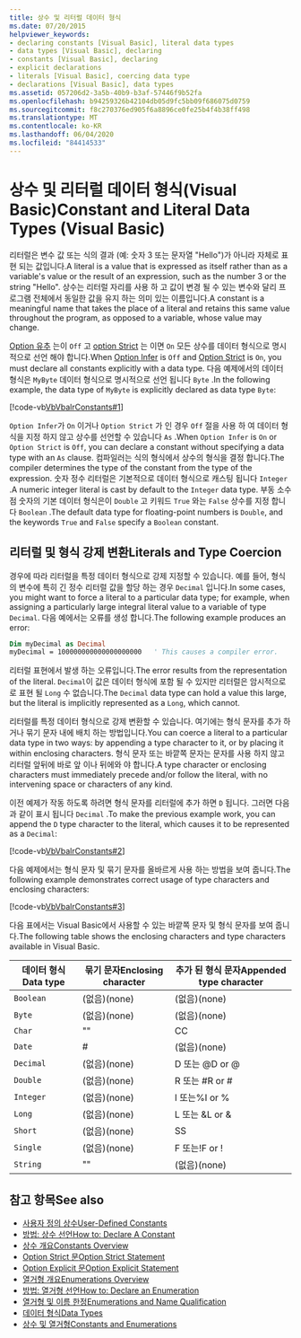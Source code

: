 ```yaml
---
title: 상수 및 리터럴 데이터 형식
ms.date: 07/20/2015
helpviewer_keywords:
- declaring constants [Visual Basic], literal data types
- data types [Visual Basic], declaring
- constants [Visual Basic], declaring
- explicit declarations
- literals [Visual Basic], coercing data type
- declarations [Visual Basic], data types
ms.assetid: 057206d2-3a5b-40b9-b3af-57446f9b52fa
ms.openlocfilehash: b94259326b42104db05d9fc5bb09f686075d0759
ms.sourcegitcommit: f8c270376ed905f6a8896ce0fe25b4f4b38ff498
ms.translationtype: MT
ms.contentlocale: ko-KR
ms.lasthandoff: 06/04/2020
ms.locfileid: "84414533"
---
```

# <a name="constant-and-literal-data-types-visual-basic"></a><span data-ttu-id="72dd6-102">상수 및 리터럴 데이터 형식(Visual Basic)</span><span class="sxs-lookup"><span data-stu-id="72dd6-102">Constant and Literal Data Types (Visual Basic)</span></span>
<span data-ttu-id="72dd6-103">리터럴은 변수 값 또는 식의 결과 (예: 숫자 3 또는 문자열 "Hello")가 아니라 자체로 표현 되는 값입니다.</span><span class="sxs-lookup"><span data-stu-id="72dd6-103">A literal is a value that is expressed as itself rather than as a variable's value or the result of an expression, such as the number 3 or the string "Hello".</span></span> <span data-ttu-id="72dd6-104">상수는 리터럴 자리를 사용 하 고 값이 변경 될 수 있는 변수와 달리 프로그램 전체에서 동일한 값을 유지 하는 의미 있는 이름입니다.</span><span class="sxs-lookup"><span data-stu-id="72dd6-104">A constant is a meaningful name that takes the place of a literal and retains this same value throughout the program, as opposed to a variable, whose value may change.</span></span>  
  
 <span data-ttu-id="72dd6-105">[Option 유추](../../../language-reference/statements/option-infer-statement.md) 는이 `Off` 고 [option Strict](../../../language-reference/statements/option-strict-statement.md) 는 이면 `On` 모든 상수를 데이터 형식으로 명시적으로 선언 해야 합니다.</span><span class="sxs-lookup"><span data-stu-id="72dd6-105">When [Option Infer](../../../language-reference/statements/option-infer-statement.md) is `Off` and [Option Strict](../../../language-reference/statements/option-strict-statement.md) is `On`, you must declare all constants explicitly with a data type.</span></span> <span data-ttu-id="72dd6-106">다음 예제에서의 데이터 형식은 `MyByte` 데이터 형식으로 명시적으로 선언 됩니다 `Byte` .</span><span class="sxs-lookup"><span data-stu-id="72dd6-106">In the following example, the data type of `MyByte` is explicitly declared as data type `Byte`:</span></span>  
  
 [!code-vb[VbVbalrConstants#1](~/samples/snippets/visualbasic/VS_Snippets_VBCSharp/VbVbalrConstants/VB/Class1.vb#1)]  
  
 <span data-ttu-id="72dd6-107">`Option Infer`가 `On` 이거나 `Option Strict` 가 인 경우 `Off` 절을 사용 하 여 데이터 형식을 지정 하지 않고 상수를 선언할 수 있습니다 `As` .</span><span class="sxs-lookup"><span data-stu-id="72dd6-107">When `Option Infer` is `On` or `Option Strict` is `Off`, you can declare a constant without specifying a data type with an `As` clause.</span></span> <span data-ttu-id="72dd6-108">컴파일러는 식의 형식에서 상수의 형식을 결정 합니다.</span><span class="sxs-lookup"><span data-stu-id="72dd6-108">The compiler determines the type of the constant from the type of the expression.</span></span> <span data-ttu-id="72dd6-109">숫자 정수 리터럴은 기본적으로 데이터 형식으로 캐스팅 됩니다 `Integer` .</span><span class="sxs-lookup"><span data-stu-id="72dd6-109">A numeric integer literal is cast by default to the `Integer` data type.</span></span> <span data-ttu-id="72dd6-110">부동 소수점 숫자의 기본 데이터 형식은이 `Double` 고 키워드 `True` 와는 `False` 상수를 지정 합니다 `Boolean` .</span><span class="sxs-lookup"><span data-stu-id="72dd6-110">The default data type for floating-point numbers is `Double`, and the keywords `True` and `False` specify a `Boolean` constant.</span></span>  
  
## <a name="literals-and-type-coercion"></a><span data-ttu-id="72dd6-111">리터럴 및 형식 강제 변환</span><span class="sxs-lookup"><span data-stu-id="72dd6-111">Literals and Type Coercion</span></span>  
 <span data-ttu-id="72dd6-112">경우에 따라 리터럴을 특정 데이터 형식으로 강제 지정할 수 있습니다. 예를 들어, 형식의 변수에 특히 긴 정수 리터럴 값을 할당 하는 경우 `Decimal` 입니다.</span><span class="sxs-lookup"><span data-stu-id="72dd6-112">In some cases, you might want to force a literal to a particular data type; for example, when assigning a particularly large integral literal value to a variable of type `Decimal`.</span></span> <span data-ttu-id="72dd6-113">다음 예에서는 오류를 생성 합니다.</span><span class="sxs-lookup"><span data-stu-id="72dd6-113">The following example produces an error:</span></span>  
  
```vb  
Dim myDecimal as Decimal  
myDecimal = 100000000000000000000   ' This causes a compiler error.  
```  
  
 <span data-ttu-id="72dd6-114">리터럴 표현에서 발생 하는 오류입니다.</span><span class="sxs-lookup"><span data-stu-id="72dd6-114">The error results from the representation of the literal.</span></span> <span data-ttu-id="72dd6-115">`Decimal`이 값은 데이터 형식에 포함 될 수 있지만 리터럴은 암시적으로로 표현 될 `Long` 수 없습니다.</span><span class="sxs-lookup"><span data-stu-id="72dd6-115">The `Decimal` data type can hold a value this large, but the literal is implicitly represented as a `Long`, which cannot.</span></span>  
  
 <span data-ttu-id="72dd6-116">리터럴를 특정 데이터 형식으로 강제 변환할 수 있습니다. 여기에는 형식 문자를 추가 하거나 묶기 문자 내에 배치 하는 방법입니다.</span><span class="sxs-lookup"><span data-stu-id="72dd6-116">You can coerce a literal to a particular data type in two ways: by appending a type character to it, or by placing it within enclosing characters.</span></span> <span data-ttu-id="72dd6-117">형식 문자 또는 바깥쪽 문자는 문자를 사용 하지 않고 리터럴 앞뒤에 바로 앞 이나 뒤에와 야 합니다.</span><span class="sxs-lookup"><span data-stu-id="72dd6-117">A type character or enclosing characters must immediately precede and/or follow the literal, with no intervening space or characters of any kind.</span></span>  
  
 <span data-ttu-id="72dd6-118">이전 예제가 작동 하도록 하려면 형식 문자를 리터럴에 추가 하면 `D` 됩니다. 그러면 다음과 같이 표시 됩니다 `Decimal` .</span><span class="sxs-lookup"><span data-stu-id="72dd6-118">To make the previous example work, you can append the `D` type character to the literal, which causes it to be represented as a `Decimal`:</span></span>  
  
 [!code-vb[VbVbalrConstants#2](~/samples/snippets/visualbasic/VS_Snippets_VBCSharp/VbVbalrConstants/VB/Class1.vb#2)]  
  
 <span data-ttu-id="72dd6-119">다음 예제에서는 형식 문자 및 묶기 문자를 올바르게 사용 하는 방법을 보여 줍니다.</span><span class="sxs-lookup"><span data-stu-id="72dd6-119">The following example demonstrates correct usage of type characters and enclosing characters:</span></span>  
  
 [!code-vb[VbVbalrConstants#3](~/samples/snippets/visualbasic/VS_Snippets_VBCSharp/VbVbalrConstants/VB/Class1.vb#3)]  
  
 <span data-ttu-id="72dd6-120">다음 표에서는 Visual Basic에서 사용할 수 있는 바깥쪽 문자 및 형식 문자를 보여 줍니다.</span><span class="sxs-lookup"><span data-stu-id="72dd6-120">The following table shows the enclosing characters and type characters available in Visual Basic.</span></span>  
  
|<span data-ttu-id="72dd6-121">데이터 형식</span><span class="sxs-lookup"><span data-stu-id="72dd6-121">Data type</span></span>|<span data-ttu-id="72dd6-122">묶기 문자</span><span class="sxs-lookup"><span data-stu-id="72dd6-122">Enclosing character</span></span>|<span data-ttu-id="72dd6-123">추가 된 형식 문자</span><span class="sxs-lookup"><span data-stu-id="72dd6-123">Appended type character</span></span>|  
|---|---|---|  
|`Boolean`|<span data-ttu-id="72dd6-124">(없음)</span><span class="sxs-lookup"><span data-stu-id="72dd6-124">(none)</span></span>|<span data-ttu-id="72dd6-125">(없음)</span><span class="sxs-lookup"><span data-stu-id="72dd6-125">(none)</span></span>|  
|`Byte`|<span data-ttu-id="72dd6-126">(없음)</span><span class="sxs-lookup"><span data-stu-id="72dd6-126">(none)</span></span>|<span data-ttu-id="72dd6-127">(없음)</span><span class="sxs-lookup"><span data-stu-id="72dd6-127">(none)</span></span>|  
|`Char`|<span data-ttu-id="72dd6-128">"</span><span class="sxs-lookup"><span data-stu-id="72dd6-128">"</span></span>|<span data-ttu-id="72dd6-129">C</span><span class="sxs-lookup"><span data-stu-id="72dd6-129">C</span></span>|  
|`Date`|#|<span data-ttu-id="72dd6-130">(없음)</span><span class="sxs-lookup"><span data-stu-id="72dd6-130">(none)</span></span>|  
|`Decimal`|<span data-ttu-id="72dd6-131">(없음)</span><span class="sxs-lookup"><span data-stu-id="72dd6-131">(none)</span></span>|<span data-ttu-id="72dd6-132">D 또는 @</span><span class="sxs-lookup"><span data-stu-id="72dd6-132">D or @</span></span>|  
|`Double`|<span data-ttu-id="72dd6-133">(없음)</span><span class="sxs-lookup"><span data-stu-id="72dd6-133">(none)</span></span>|<span data-ttu-id="72dd6-134">R 또는 #</span><span class="sxs-lookup"><span data-stu-id="72dd6-134">R or #</span></span>|  
|`Integer`|<span data-ttu-id="72dd6-135">(없음)</span><span class="sxs-lookup"><span data-stu-id="72dd6-135">(none)</span></span>|<span data-ttu-id="72dd6-136">I 또는%</span><span class="sxs-lookup"><span data-stu-id="72dd6-136">I or %</span></span>|  
|`Long`|<span data-ttu-id="72dd6-137">(없음)</span><span class="sxs-lookup"><span data-stu-id="72dd6-137">(none)</span></span>|<span data-ttu-id="72dd6-138">L 또는 &</span><span class="sxs-lookup"><span data-stu-id="72dd6-138">L or &</span></span>|  
|`Short`|<span data-ttu-id="72dd6-139">(없음)</span><span class="sxs-lookup"><span data-stu-id="72dd6-139">(none)</span></span>|<span data-ttu-id="72dd6-140">S</span><span class="sxs-lookup"><span data-stu-id="72dd6-140">S</span></span>|  
|`Single`|<span data-ttu-id="72dd6-141">(없음)</span><span class="sxs-lookup"><span data-stu-id="72dd6-141">(none)</span></span>|<span data-ttu-id="72dd6-142">F 또는!</span><span class="sxs-lookup"><span data-stu-id="72dd6-142">F or !</span></span>|  
|`String`|<span data-ttu-id="72dd6-143">"</span><span class="sxs-lookup"><span data-stu-id="72dd6-143">"</span></span>|<span data-ttu-id="72dd6-144">(없음)</span><span class="sxs-lookup"><span data-stu-id="72dd6-144">(none)</span></span>|  
  
## <a name="see-also"></a><span data-ttu-id="72dd6-145">참고 항목</span><span class="sxs-lookup"><span data-stu-id="72dd6-145">See also</span></span>

- [<span data-ttu-id="72dd6-146">사용자 정의 상수</span><span class="sxs-lookup"><span data-stu-id="72dd6-146">User-Defined Constants</span></span>](user-defined-constants.md)
- [<span data-ttu-id="72dd6-147">방법: 상수 선언</span><span class="sxs-lookup"><span data-stu-id="72dd6-147">How to: Declare A Constant</span></span>](how-to-declare-a-constant.md)
- [<span data-ttu-id="72dd6-148">상수 개요</span><span class="sxs-lookup"><span data-stu-id="72dd6-148">Constants Overview</span></span>](constants-overview.md)
- [<span data-ttu-id="72dd6-149">Option Strict 문</span><span class="sxs-lookup"><span data-stu-id="72dd6-149">Option Strict Statement</span></span>](../../../language-reference/statements/option-strict-statement.md)
- [<span data-ttu-id="72dd6-150">Option Explicit 문</span><span class="sxs-lookup"><span data-stu-id="72dd6-150">Option Explicit Statement</span></span>](../../../language-reference/statements/option-explicit-statement.md)
- [<span data-ttu-id="72dd6-151">열거형 개요</span><span class="sxs-lookup"><span data-stu-id="72dd6-151">Enumerations Overview</span></span>](enumerations-overview.md)
- [<span data-ttu-id="72dd6-152">방법: 열거형 선언</span><span class="sxs-lookup"><span data-stu-id="72dd6-152">How to: Declare an Enumeration</span></span>](how-to-declare-enumerations.md)
- [<span data-ttu-id="72dd6-153">열거형 및 이름 한정</span><span class="sxs-lookup"><span data-stu-id="72dd6-153">Enumerations and Name Qualification</span></span>](enumerations-and-name-qualification.md)
- [<span data-ttu-id="72dd6-154">데이터 형식</span><span class="sxs-lookup"><span data-stu-id="72dd6-154">Data Types</span></span>](../../../language-reference/data-types/index.md)
- [<span data-ttu-id="72dd6-155">상수 및 열거형</span><span class="sxs-lookup"><span data-stu-id="72dd6-155">Constants and Enumerations</span></span>](../../../language-reference/constants-and-enumerations.md)
